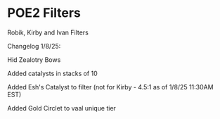 # POE2 Filters

Robik, Kirby and Ivan Filters

Changelog 1/8/25:

Hid Zealotry Bows

Added catalysts in stacks of 10

Added Esh's Catalyst to filter (not for Kirby - 4.5:1 as of 1/8/25 11:30AM EST)

Added Gold Circlet to vaal unique tier